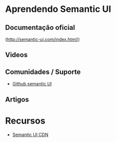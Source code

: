 # Aprendendo Semantic UI

## Documentação oficial

(http://semantic-ui.com/index.html/)

## Videos

## Comunidades / Suporte
* [Github semantic UI](https://github.com/Semantic-Org/Semantic-UI/)

## Artigos

# Recursos
* [Semantic UI CDN](http://cdnjs.com/libraries/semantic-ui/)
